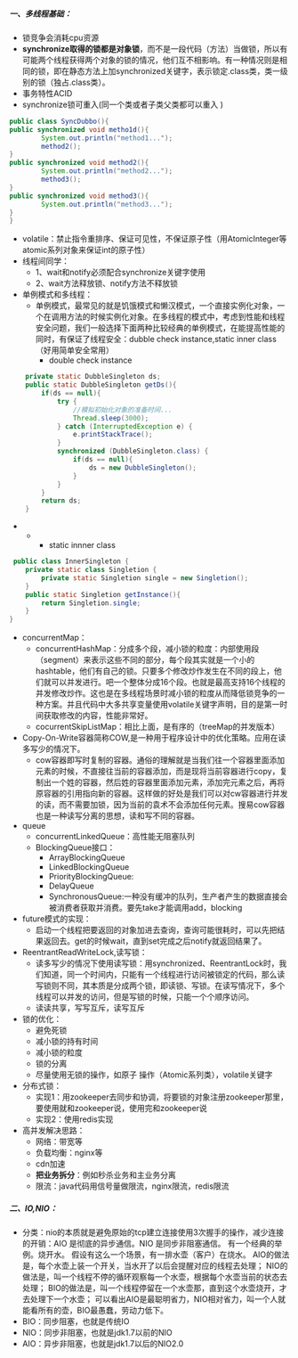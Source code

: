 ﻿##### 一、多线程基础：
- 锁竞争会消耗cpu资源
- **synchronize取得的锁都是对象锁**，而不是一段代码（方法）当做锁，所以有可能两个线程获得两个对象的锁的情况，他们互不相影响。有一种情况则是相同的锁，即在静态方法上加synchronized关键字，表示锁定.class类，类一级别的锁（独占.class类）。
- 事务特性ACID
- synchronize锁可重入(同一个类或者子类父类都可以重入  )
```java	
public class SyncDubbo(){
public synchronized void metho1d(){
		System.out.println("method1...");
		method2();
}
public synchronized void method2(){
		System.out.println("method2...");
		method3();
}
public synchronized void method3(){
		System.out.println("method3...");
}
}
```	
- volatile：禁止指令重排序、保证可见性，不保证原子性（用AtomicInteger等atomic系列对象来保证int的原子性）
- 线程间同学：
	- 1、wait和notify必须配合synchronize关键字使用
	- 2、wait方法释放锁、notify方法不释放锁
- 单例模式和多线程：
	- 单例模式，最常见的就是饥饿模式和懒汉模式，一个直接实例化对象，一个在调用方法的时候实例化对象。在多线程的模式中，考虑到性能和线程安全问题，我们一般选择下面两种比较经典的单例模式，在能提高性能的同时，有保证了线程安全：dubble check instance,static inner class（好用简单安全常用） 
		- double check instance
```java	
	private static DubbleSingleton ds;
	public static DubbleSingleton getDs(){
		if(ds == null){
			try {
				//模拟初始化对象的准备时间...
				Thread.sleep(3000);
			} catch (InterruptedException e) {
				e.printStackTrace();
			}
			synchronized (DubbleSingleton.class) {
				if(ds == null){
					ds = new DubbleSingleton();
				}
			}
		}
		return ds;
	}
```		
-  -  - static innner class
```java
 public class InnerSingleton {
	private static class Singletion {
		private static Singletion single = new Singletion();
	}
	public static Singletion getInstance(){
		return Singletion.single;
	}	
}
```
- concurrentMap：
	- concurrentHashMap：分成多个段，减小锁的粒度：内部使用段（segment）来表示这些不同的部分，每个段其实就是一个小的hashtable，他们有自己的锁。只要多个修改炒作发生在不同的段上，他们就可以并发进行。吧一个整体分成16个段。也就是最高支持16个线程的并发修改炒作。这也是在多线程场景时减小锁的粒度从而降低锁竞争的一种方案。并且代码中大多共享变量使用volatile关键字声明，目的是第一时间获取修改的内容，性能非常好。
	- cocurrentSkipListMap：相比上面，是有序的（treeMap的并发版本）
- Copy-On-Write容器简称COW,是一种用于程序设计中的优化策略。应用在读多写少的情况下。
	- cow容器即写时复制的容器。通俗的理解就是当我们往一个容器里面添加元素的时候，不直接往当前的容器添加，而是现将当前容器进行copy，复制出一个姓的容器，然后姓的容器里面添加元素，添加完元素之后，再将原容器的引用指向新的容器。这样做的好处是我们可以对cw容器进行并发的读，而不需要加锁，因为当前的袁术不会添加任何元素。搜易cow容器也是一种读写分离的思想，读和写不同的容器。 
- queue
	- concurrentLinkedQueue：高性能无阻塞队列
	- BlockingQueue接口：
		- ArrayBlockingQueue
		- LinkedBlockingQueue
		- PriorityBlockingQueue:
		- DelayQueue
		- SynchronousQueue:一种没有缓冲的队列，生产者产生的数据直接会被消费者获取并消费。要先take才能调用add，blocking
- future模式的实现：
	- 启动一个线程把要返回的对象加进去查询，查询可能很耗时，可以先把结果返回去。get的时候wait，直到set完成之后notify就返回结果了。
- ReentrantReadWriteLock,读写锁：
	- 读多写少的情况下使用读写锁：用synchronized、ReentrantLock时，我们知道，同一个时间内，只能有一个线程进行访问被锁定的代码，那么读写锁则不同，其本质是分成两个锁，即读锁、写锁。在读写情况下，多个线程可以并发的访问，但是写锁的时候，只能一个个顺序访问。
	- 读读共享，写写互斥，读写互斥  
- 锁的优化：
	- 避免死锁
	- 减小锁的持有时间
	- 减小锁的粒度
	- 锁的分离
	- 尽量使用无锁的操作，如原子 操作（Atomic系列类），volatile关键字
- 分布式锁：
	- 实现1：用zookeeper去同步和协调，将要锁的对象注册zookeeper那里，要使用就和zookeeper说，使用完和zookeeper说 
	- 实现2：使用redis实现
- 高并发解决思路：
	- 网络：带宽等
	- 负载均衡：nginx等
	- cdn加速
	- **把业务拆分**：例如秒杀业务和主业务分离
	- 限流：java代码用信号量做限流，nginx限流，redis限流 
##### 二、IO,NIO：
- 分类：nio的本质就是避免原始的tcp建立连接使用3次握手的操作，减少连接的开销：AIO 是彻底的异步通信。NIO 是同步非阻塞通信。
有一个经典的举例。烧开水。
假设有这么一个场景，有一排水壶（客户）在烧水。
AIO的做法是，每个水壶上装一个开关，当水开了以后会提醒对应的线程去处理；
NIO的做法是，叫一个线程不停的循环观察每一个水壶，根据每个水壶当前的状态去处理；
BIO的做法是，叫一个线程停留在一个水壶那，直到这个水壶烧开，才去处理下一个水壶；
可以看出AIO是最聪明省力，NIO相对省力，叫一个人就能看所有的壶，BIO最愚蠢，劳动力低下。
 -  BIO：同步阻塞，也就是传统IO
 -  NIO：同步非阻塞，也就是jdk1.7以前的NIO
 -  AIO：异步非阻塞，也就是jdk1.7以后的NIO2.0